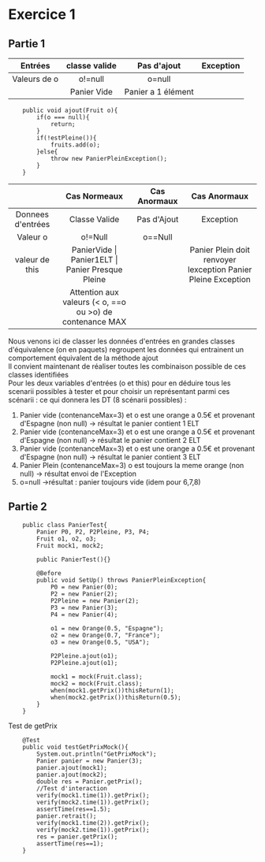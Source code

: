 # Exercice 1

## Partie 1

|Entrées|classe valide|Pas d'ajout|Exception|
|:-:|:-:|:-:|:-:|
|Valeurs de o|o!=null|o=null||
||Panier Vide|Panier a 1 élément||


        public void ajout(Fruit o){
            if(o === null){
                return;
            }
            if(!estPleine()){
                fruits.add(o);
            }else{
                throw new PanierPleinException();
            }
        }

||Cas Normeaux|Cas Anormaux|Cas Anormaux|
|:-:|:-:|:-:|:-:|
|Donnees d'entrées|Classe Valide|Pas d'Ajout|Exception|
|Valeur o|o!=Null|o==Null||
|valeur de this|PanierVide \| Panier1ELT \| Panier Presque Pleine ||Panier Plein doit renvoyer lexception Panier Pleine Exception|
||Attention aux valeurs (\< o, ==o ou \>o) de contenance MAX|||

Nous venons ici de classer les données d'entrées en grandes classes d'équivalence (on en paquets) regroupent les données qui entrainent un comportement équivalent de la méthode ajout  
Il convient maintenant de réaliser toutes les combinaison possible de ces classes identifiées  
Pour les deux variables d'entrées (o et this) pour en déduire tous les scenarii possibles à tester et pour choisir un représentant parmi ces scénarii : ce qui donnera les DT (8 scénarii possibles) :
1. Panier vide (contenanceMax=3) et o est une orange a 0.5€ et provenant d'Espagne (non null) -> résultat le panier contient 1 ELT
2. Panier vide (contenanceMax=3) et o est une orange a 0.5€ et provenant d'Espagne (non null) -> résultat le panier contient 2 ELT
3. Panier vide (contenanceMax=3) et o est une orange a 0.5€ et provenant d'Espagne (non null) -> résultat le panier contient 3 ELT
4. Panier Plein (contenanceMax=3) o est toujours la meme orange (non null) -> résultat envoi de l'Exception 
5. o=null ->résultat : panier toujours vide (idem pour 6,7,8)


## Partie 2

        public class PanierTest{
            Panier P0, P2, P2Pleine, P3, P4;
            Fruit o1, o2, o3;
            Fruit mock1, mock2;
            
            public PanierTest(){}

            @Before
            public void SetUp() throws PanierPleinException{
                P0 = new Panier(0);
                P2 = new Panier(2);
                P2Pleine = new Panier(2);
                P3 = new Panier(3);
                P4 = new Panier(4);

                o1 = new Orange(0.5, "Espagne");
                o2 = new Orange(0.7, "France");
                o3 = new Orange(0.5, "USA");

                P2Pleine.ajout(o1);
                P2Pleine.ajout(o1);

                mock1 = mock(Fruit.class);
                mock2 = mock(Fruit.class);
                when(mock1.getPrix())thisReturn(1);
                when(mock2.getPrix())thisReturn(0.5);
            }
        }

Test de getPrix

        @Test
        public void testGetPrixMock(){
            System.out.println("GetPrixMock");
            Panier panier = new Panier(3);
            panier.ajout(mock1);
            panier.ajout(mock2);
            double res = Panier.getPrix();
            //Test d'interaction
            verify(mock1.time(1)).getPrix();
            verify(mock2.time(1)).getPrix();
            assertTime(res==1.5);
            panier.retrait();
            verify(mock1.time(2)).getPrix();
            verify(mock2.time(1)).getPrix();
            res = panier.getPrix();
            assertTime(res==1);
        }